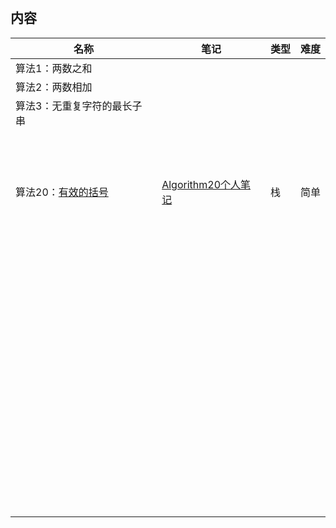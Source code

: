 

​                           										



## 内容

| 名称                                                         | 笔记                                                         | 类型 | 难度 |
| ------------------------------------------------------------ | ------------------------------------------------------------ | ---- | ---- |
| 算法1：两数之和                                              |                                                              |      |      |
| 算法2：两数相加                                              |                                                              |      |      |
| 算法3：无重复字符的最长子串                                  |                                                              |      |      |
|                                                              |                                                              |      |      |
|                                                              |                                                              |      |      |
|                                                              |                                                              |      |      |
|                                                              |                                                              |      |      |
|                                                              |                                                              |      |      |
|                                                              |                                                              |      |      |
|                                                              |                                                              |      |      |
|                                                              |                                                              |      |      |
|                                                              |                                                              |      |      |
|                                                              |                                                              |      |      |
|                                                              |                                                              |      |      |
|                                                              |                                                              |      |      |
| 算法20：[有效的括号](https://leetcode-cn.com/problems/valid-parentheses/) | [Algorithm20个人笔记](src/main/java/com/zhaolearn/algorithm20/Algorithm20.md) | 栈   | 简单 |
|                                                              |                                                              |      |      |
|                                                              |                                                              |      |      |
|                                                              |                                                              |      |      |
|                                                              |                                                              |      |      |
|                                                              |                                                              |      |      |
|                                                              |                                                              |      |      |
|                                                              |                                                              |      |      |
|                                                              |                                                              |      |      |
|                                                              |                                                              |      |      |
|                                                              |                                                              |      |      |
|                                                              |                                                              |      |      |
|                                                              |                                                              |      |      |
|                                                              |                                                              |      |      |
|                                                              |                                                              |      |      |
|                                                              |                                                              |      |      |
|                                                              |                                                              |      |      |
|                                                              |                                                              |      |      |
|                                                              |                                                              |      |      |
|                                                              |                                                              |      |      |
|                                                              |                                                              |      |      |
|                                                              |                                                              |      |      |
|                                                              |                                                              |      |      |
|                                                              |                                                              |      |      |
|                                                              |                                                              |      |      |
|                                                              |                                                              |      |      |
|                                                              |                                                              |      |      |
|                                                              |                                                              |      |      |
|                                                              |                                                              |      |      |
|                                                              |                                                              |      |      |
|                                                              |                                                              |      |      |
|                                                              |                                                              |      |      |
|                                                              |                                                              |      |      |
|                                                              |                                                              |      |      |
|                                                              |                                                              |      |      |
|                                                              |                                                              |      |      |
|                                                              |                                                              |      |      |
|                                                              |                                                              |      |      |
|                                                              |                                                              |      |      |
|                                                              |                                                              |      |      |
|                                                              |                                                              |      |      |
|                                                              |                                                              |      |      |
|                                                              |                                                              |      |      |
|                                                              |                                                              |      |      |
|                                                              |                                                              |      |      |
|                                                              |                                                              |      |      |
|                                                              |                                                              |      |      |
|                                                              |                                                              |      |      |
|                                                              |                                                              |      |      |
|                                                              |                                                              |      |      |
|                                                              |                                                              |      |      |
|                                                              |                                                              |      |      |
|                                                              |                                                              |      |      |
|                                                              |                                                              |      |      |
|                                                              |                                                              |      |      |
|                                                              |                                                              |      |      |
|                                                              |                                                              |      |      |
|                                                              |                                                              |      |      |
|                                                              |                                                              |      |      |
|                                                              |                                                              |      |      |
|                                                              |                                                              |      |      |
|                                                              |                                                              |      |      |
|                                                              |                                                              |      |      |
|                                                              |                                                              |      |      |
|                                                              |                                                              |      |      |
|                                                              |                                                              |      |      |
|                                                              |                                                              |      |      |
|                                                              |                                                              |      |      |
|                                                              |                                                              |      |      |
|                                                              |                                                              |      |      |
|                                                              |                                                              |      |      |
|                                                              |                                                              |      |      |
|                                                              |                                                              |      |      |
|                                                              |                                                              |      |      |
|                                                              |                                                              |      |      |
|                                                              |                                                              |      |      |
|                                                              |                                                              |      |      |
|                                                              |                                                              |      |      |
|                                                              |                                                              |      |      |
|                                                              |                                                              |      |      |
|                                                              |                                                              |      |      |
|                                                              |                                                              |      |      |
|                                                              |                                                              |      |      |

